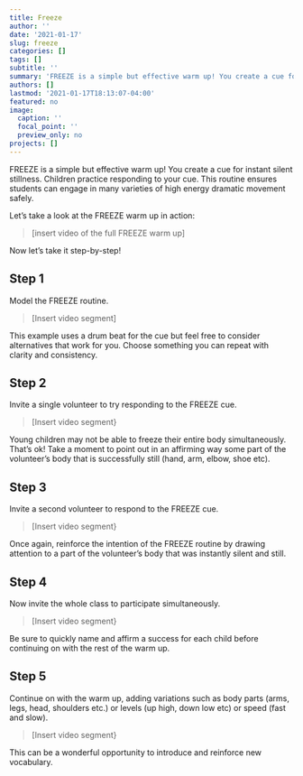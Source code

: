 ```yaml
---
title: Freeze
author: ''
date: '2021-01-17'
slug: freeze
categories: []
tags: []
subtitle: ''
summary: 'FREEZE is a simple but effective warm up! You create a cue for instant silent stillness. Children practice responding to your cue. This routine ensures students can engage in many varieties of high energy dramatic movement safely.'
authors: []
lastmod: '2021-01-17T18:13:07-04:00'
featured: no
image:
  caption: ''
  focal_point: ''
  preview_only: no
projects: []
---
```

FREEZE is a simple but effective warm up! You create a cue for instant silent stillness. Children practice responding to your cue. This routine ensures students can engage in many varieties of high energy dramatic movement safely. 

 

Let’s take a look at the FREEZE warm up in action: 

 

> [insert video of the full FREEZE warm up]

 

Now let’s take it step-by-step! 

 

## Step 1 

Model the FREEZE routine. 

 

> [Insert video segment]

 

This example uses a drum beat for the cue but feel free to consider alternatives that work for you.  Choose something you can repeat with clarity and consistency.   

 

## Step 2 

Invite a single volunteer to try responding to the FREEZE cue. 

 

> [Insert video segment}

 

Young children may not be able to freeze their entire body simultaneously. That’s ok!  Take a moment to point out in an affirming way some part of the volunteer’s body that is successfully still (hand, arm, elbow, shoe etc). 

 

## Step 3 

Invite a second volunteer to respond to the FREEZE cue. 

 

> [Insert video segment}

 

Once again, reinforce the intention of the FREEZE routine by drawing attention to a part of the volunteer’s body that was instantly silent and still. 

 

## Step 4 

Now invite the whole class to participate simultaneously. 

 

> [Insert video segment}

 

Be sure to quickly name and affirm a success for each child before continuing on with the rest of the warm up. 

 

## Step 5 

Continue on with the warm up, adding variations such as body parts (arms, legs, head, shoulders etc.) or levels (up high, down low etc) or speed (fast and slow).  

 

> [Insert video segment} 

 

This can be a wonderful opportunity to introduce and reinforce new vocabulary. 
